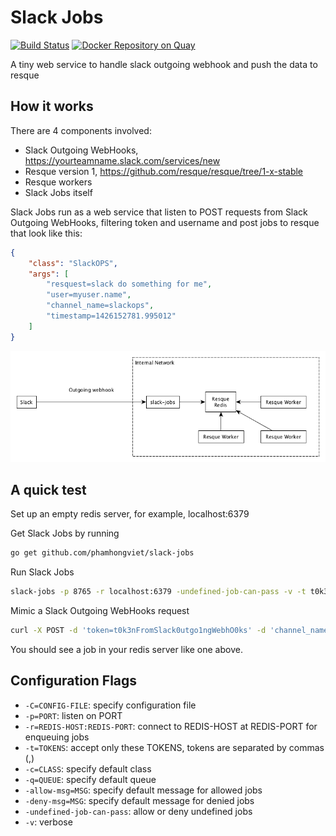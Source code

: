 # Slack Jobs
[![Build Status](https://travis-ci.org/phamhongviet/slack-jobs.svg)](https://travis-ci.org/phamhongviet/slack-jobs)
[![Docker Repository on Quay](https://quay.io/repository/phamhongviet/slack-jobs/status "Docker Repository on Quay")](https://quay.io/repository/phamhongviet/slack-jobs)

A tiny web service to handle slack outgoing webhook and push the data to resque

## How it works
There are 4 components involved:
* Slack Outgoing WebHooks, https://yourteamname.slack.com/services/new
* Resque version 1, https://github.com/resque/resque/tree/1-x-stable
* Resque workers
* Slack Jobs itself

Slack Jobs run as a web service that listen to POST requests from Slack Outgoing WebHooks, filtering token and username and post jobs to resque that look like this:

```json
{
	"class": "SlackOPS",
	"args": [
		"resquest=slack do something for me",
		"user=myuser.name",
		"channel_name=slackops",
		"timestamp=1426152781.995012"
	]
}
```

![How it works](/how-it-work.png "How it works")

## A quick test
Set up an empty redis server, for example, localhost:6379

Get Slack Jobs by running

```sh
go get github.com/phamhongviet/slack-jobs
```

Run Slack Jobs

```sh
slack-jobs -p 8765 -r localhost:6379 -undefined-job-can-pass -v -t t0k3nFromSlack0utgo1ngWebhO0ks
```

Mimic a Slack Outgoing WebHooks request

```sh
curl -X POST -d 'token=t0k3nFromSlack0utgo1ngWebhO0ks' -d 'channel_name=slackops' -d 'timestamp=1426152781.995012' -d 'user_name=myuser.name' -d 'text=ops: slack do something for me' -d 'trigger_word=ops:' localhost:8765/api
```

You should see a job in your redis server like one above.

## Configuration Flags
* `-C=CONFIG-FILE`: specify configuration file
* `-p=PORT`: listen on PORT
* `-r=REDIS-HOST:REDIS-PORT`: connect to REDIS-HOST at REDIS-PORT for enqueuing jobs
* `-t=TOKENS`: accept only these TOKENS, tokens are separated by commas (,)
* `-c=CLASS`: specify default class
* `-q=QUEUE`: specify default queue
* `-allow-msg=MSG`: specify default message for allowed jobs
* `-deny-msg=MSG`: specify default message for denied jobs
* `-undefined-job-can-pass`: allow or deny undefined jobs
* `-v`: verbose

